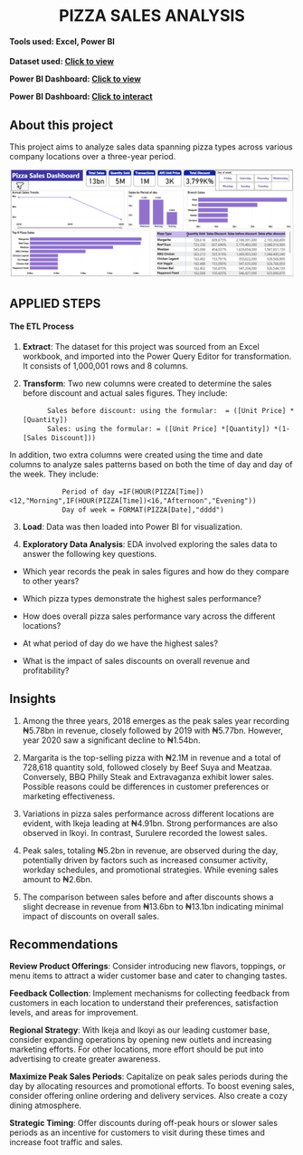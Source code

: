 <div align='center'> <h1> PIZZA SALES ANALYSIS </div>

#### Tools used: Excel, Power BI

 **Dataset used: [Click to view](https://1drv.ms/x/c/94c0edc81177dbde/EW83XfGQqUZOjDawknI0J94Bb5lhrvnQ2Ts-lQApy2FQOw?e=ZSxnFc)** 

 **Power BI Dashboard: [Click to view](https://1drv.ms/i/c/94c0edc81177dbde/EanaV70hsGRFrCNjLdzoZMYBjg9NKUqg7RPGf0WeOd4prQ?e=eMcCvl)**
 
 **Power BI Dashboard: [Click to interact](https://app.powerbi.com/view?r=eyJrIjoiZWRmMzFmMzgtYTQzNy00NzE4LWJkYjAtMmQ4YTk5Yzk5OGU1IiwidCI6IjI3MGRhZWVlLTdkMWYtNDQwZC1hMDYxLTQzOWMzMGFhYjUwMSJ9)**

## About this project

This project aims to analyze sales data spanning pizza types across various company locations over a three-year period.

![image](https://github.com/Weefred/Pizza_Sales_Analysis/blob/main/pizza%20sales%20dashboard.png)

## APPLIED STEPS

#### The ETL Process

1. **Extract**: The dataset for this project was sourced from an Excel workbook, and imported into the Power Query Editor for transformation. It consists of 1,000,001 rows and 8 columns.

2. **Transform**: Two new columns were created to determine the sales before discount and actual sales figures. They include:

             Sales before discount: using the formular:  = ([Unit Price] *[Quantity])
             Sales: using the formular: = ([Unit Price] *[Quantity]) *(1- [Sales Discount])) 
             
In addition, two extra columns were created using the time and date columns to analyze sales patterns based on both the time of day and day of the week. They include:

                 Period of day =IF(HOUR(PIZZA[Time])<12,"Morning",IF(HOUR(PIZZA[Time])<16,"Afternoon","Evening"))
                 Day of week = FORMAT(PIZZA[Date],"dddd")
                 
3. **Load**: Data was then loaded into Power BI for visualization.

4. **Exploratory Data Analysis**: EDA involved exploring the sales data to answer the following key questions.

- Which year records the peak in sales figures and how do they compare to other years?

- Which pizza types demonstrate the highest sales performance?

- How does overall pizza sales performance vary across the different locations?

- At what period of day do we have the highest sales?

- What is the impact of sales discounts on overall revenue and profitability?

## Insights

1. Among the three years, 2018 emerges as the peak sales year recording ₦5.78bn in revenue, closely followed by 2019 with ₦5.77bn. However, year 2020 saw a significant decline to ₦1.54bn.

2. Margarita is the top-selling pizza with ₦2.1M in revenue and a total of 728,618 quantity sold, followed closely by Beef Suya and Meatzaa. Conversely, BBQ Philly Steak and Extravaganza exhibit lower sales. Possible reasons could be differences in customer preferences or marketing effectiveness.

3. Variations in pizza sales performance across different locations are evident, with Ikeja leading at ₦4.91bn. Strong performances are also observed in Ikoyi. In contrast, Surulere recorded the lowest sales.

4. Peak sales, totaling ₦5.2bn in revenue, are observed during the day, potentially driven by factors such as increased consumer activity, workday schedules, and promotional strategies. While evening sales amount to ₦2.6bn.

5. The comparison between sales before and after discounts shows a slight decrease in revenue from ₦13.6bn to ₦13.1bn indicating minimal impact of discounts on overall sales.

## Recommendations

**Review Product Offerings**: Consider introducing new flavors, toppings, or menu items to attract a wider customer base and cater to changing tastes.

**Feedback Collection**: Implement mechanisms for collecting feedback from customers in each location to understand their preferences, satisfaction levels, and areas for improvement.

**Regional Strategy**: With Ikeja and Ikoyi as our leading customer base, consider expanding operations by opening new outlets and increasing marketing efforts. For other locations, more effort should be put into advertising to create greater awareness.

**Maximize Peak Sales Periods**: Capitalize on peak sales periods during the day by allocating resources and promotional efforts. To boost evening sales, consider offering online ordering and delivery services. Also create a cozy dining atmosphere.

**Strategic Timing**: Offer discounts during off-peak hours or slower sales periods as an incentive for customers to visit during these times and increase foot traffic and sales.

